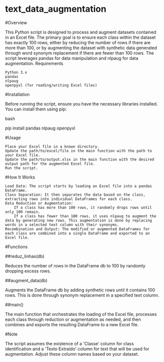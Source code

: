# text_data_augmentation

#Overview

This Python script is designed to process and augment datasets contained in an Excel file. The primary goal is to ensure each class within the dataset has exactly 100 rows, either by reducing the number of rows if there are more than 100, or by augmenting the dataset with synthetic data generated through word synonym replacement if there are fewer than 100 rows. The script leverages pandas for data manipulation and nlpaug for data augmentation.
Requirements

    Python 3.x
    pandas
    nlpaug
    openpyxl (for reading/writing Excel files)

#Installation

Before running the script, ensure you have the necessary libraries installed. You can install them using pip:

bash

pip install pandas nlpaug openpyxl

#Usage

    Place your Excel file in a known directory.
    Update the path/to/excel/file in the main function with the path to your Excel file.
    Update the path/to/output.xlsx in the main function with the desired output path for the augmented Excel file.
    Run the script.

#How It Works

    Load Data: The script starts by loading an Excel file into a pandas DataFrame.
    Class Separation: It then separates the data based on the class, extracting rows into individual DataFrames for each class.
    Data Reduction or Augmentation:
        If a class has more than 100 rows, it randomly drops rows until only 100 remain.
        If a class has fewer than 100 rows, it uses nlpaug to augment the data by generating new rows. This augmentation is done by replacing words in a selected text column with their synonyms.
    Recombination and Output: The modified or augmented DataFrames for each class are combined into a single DataFrame and exported to an Excel file.

#Functions

##reduz_linhas(db)

Reduces the number of rows in the DataFrame db to 100 by randomly dropping excess rows.

##augment_data(db)

Augments the DataFrame db by adding synthetic rows until it contains 100 rows. This is done through synonym replacement in a specified text column.

##main()

The main function that orchestrates the loading of the Excel file, processes each class through reduction or augmentation as needed, and then combines and exports the resulting DataFrame to a new Excel file.


#Note

The script assumes the existence of a 'Classe' column for class identification and a 'Texto Extraído' column for text that will be used for augmentation. Adjust these column names based on your dataset.
